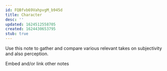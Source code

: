 ```yaml
---
id: FQBfvb69VahpvgM_b945d
title: Character
desc: ''
updated: 1624512558705
created: 1624430653795
stub: true
---
```


Use this note to gather and compare various relevant takes on subjectivity and also perception.

Embed and/or link other notes
